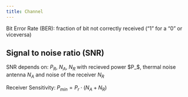 ```yaml
---
title: Channel
---
```



Bit Error Rate (BER): fraction of bit not correctly received (“1” for a “0” or viceversa)


## Signal to noise ratio (SNR)

SNR depends on: $P_R$, $N_A$, $N_R$
	with recieved power $P_$, thermal noise antenna $N_A$ and noise of the receiver $N_R$


Receiver Sensitivity: $P_{min} = P_r \cdot (N_A + N_R)$
